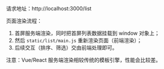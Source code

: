 请求地址：http://localhost:3000/list

页面渲染流程：
1. 首屏服务端渲染，同时把首屏列表数据挂载到 window 对象上；
2. 然后 `static/list/main.js` 重新渲染页面（前端渲染）；
3. 后续交互（排序、筛选）交由前端处理即可。

注意：Vue/React 服务端渲染相较传统的模板引擎，性能会比较差。
